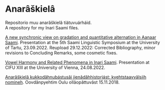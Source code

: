 # Anarâškielâ

Repositorio muu anarâškielâ tiätuvuárháid.   
A repository for my Inari Saami files.

[A new synchronic view on gradation and quantitative alternation in Aanaar Saami](Koukkari_Tuomas-SaaLS5-oovdanpyehtim.pdf). Presentation at the 5th Saami Linguistic Symposium at the University of Tartu, 23.09.2022. Reupload 29.12.2022: Corrected Bibliography, minor revisions to Concluding Remarks, some cosmetic fixes.

[Vowel Harmony and Related Phenomena in Inari Saami](Koukkari_Tuomas-CIFU_XIII-oovdanpyehtim.pdf). Presentation at CIFU XIII at the University of Vienna, 24.08.2022.


[Anarâškielâ kukkodâhnubástusâi jienâdâhhistorjást: kyehtstaavvâlsiih nomineh](symposiumoovdanpyehtim_TK_18-11-15.pdf).  Oovdânpyehtim Oulu ollâopâttuvâst 15.11.2018.
